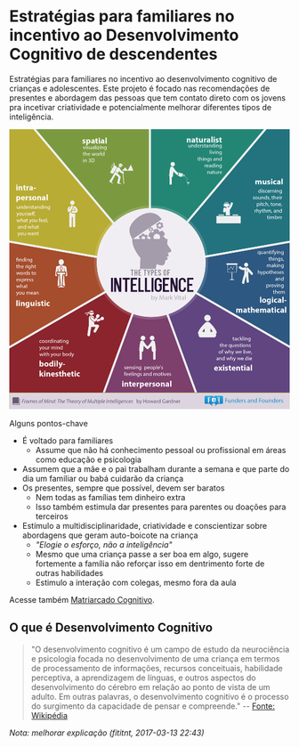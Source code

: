 # Estratégias para familiares no incentivo ao Desenvolvimento Cognitivo de descendentes
Estratégias para familiares no incentivo ao desenvolvimento cognitivo de crianças e adolescentes.
Este projeto é focado nas recomendações de presentes e abordagem das pessoas que
tem contato direto com os jovens pra incetivar criatividade e potencialmente
melhorar diferentes tipos de inteligência.

![9 tipos de inteligência](imagens/9-types-of-intelligence-infographic.png)

Alguns pontos-chave

- É voltado para familiares
  - Assume que não há conhecimento pessoal ou profissional em áreas como educação e psicologia
- Assumem que a mãe e o pai trabalham durante a semana e que parte do dia um familiar ou babá cuidarão da criança
- Os presentes, sempre que possível, devem ser baratos
  - Nem todas as famílias tem dinheiro extra
  - Isso também estimula dar presentes para parentes ou doações para terceiros
- Estímulo a multidisciplinaridade, criatividade e conscientizar sobre abordagens que geram auto-boicote na criança
  - _"Elogie o esforço, não a inteligência"_
  - Mesmo que uma criança passe a ser boa em algo, sugere fortemente a família
não reforçar isso em dentrimento forte de outras habilidades
  - Estimulo a interação com colegas, mesmo fora da aula


Acesse também [Matriarcado Cognitivo](https://github.com/fititnt/matriarcado-cognitivo).

## O que é Desenvolvimento Cognitivo

> "O desenvolvimento cognitivo é um campo de estudo da neurociência e psicologia
> focada no desenvolvimento de uma criança em termos de processamento de informações,
> recursos conceituais, habilidade perceptiva, a aprendizagem de línguas,
> e outros aspectos do desenvolvimento do cérebro em relação ao ponto de vista de um adulto.
> Em outras palavras, o desenvolvimento cognitivo é o processo do surgimento da capacidade de pensar e compreende."
> -- [Fonte: Wikipédia](https://pt.wikipedia.org/wiki/Desenvolvimento_cognitivo)

_Nota: melhorar explicação (fititnt, 2017-03-13 22:43)_